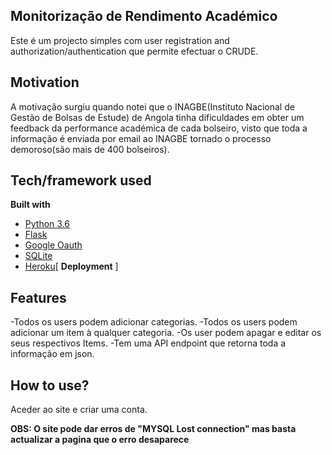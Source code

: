 ## Monitorização de Rendimento Académico
Este é um projecto simples com user registration and authorization/authentication que permite efectuar o CRUDE.

## Motivation
A motivação surgiu quando notei que o INAGBE(Instituto Nacional de Gestão de Bolsas de Estude) de Angola tinha dificuldades em obter um feedback da performance académica de cada bolseiro, visto que toda a informação é enviada por email ao INAGBE tornado o processo demoroso(são mais de 400 bolseiros).


## Tech/framework used

<b>Built with</b>
- [Python 3.6](https://www.python.org/downloads/release/python-360/)
- [Flask](http://flask.pocoo.org)
- [Google Oauth](https://developers.google.com/identity/protocols/OAuth2)
- [SQLite](http://www.sqlitetutorial.net/sqlite-python/)
- [Heroku](https://www.heroku.com/)[ **Deployment** ]


## Features
-Todos os users podem adicionar categorias.
-Todos os users podem adicionar um item à qualquer categoria.
-Os user podem apagar e editar os seus respectivos Items.
-Tem uma API endpoint que retorna toda a informação em json.


## How to use?
Aceder ao site e criar uma conta.



**OBS: O site pode dar erros de "MYSQL Lost connection" mas basta actualizar a pagina que o erro desaparece**
